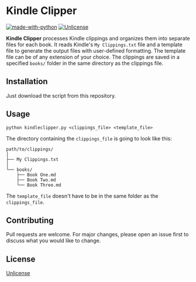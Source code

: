 # Kindle Clipper
[![made-with-python](https://img.shields.io/badge/Made%20with-Python-1f425f.svg)](https://www.python.org/)
[![Unlicense](https://img.shields.io/badge/License-Unlicense-blue.svg)](https://unlicense.org/)

**Kindle Clipper** processes Kindle clippings and organizes them into separate files for each book. It reads Kindle's `My Clippings.txt` file and a template file to generate the output files with user-defined formatting. The template file can be of any extension of your choice. The clippings are saved in a specified `books/` folder in the same directory as the clippings file.

## Installation

Just download the script from this repository.

## Usage

```
python kindleclipper.py <clippings_file> <template_file>
```
The directory containing the `clippings_file` is going to look like this:
```
path/to/clippings/
│
├── My Clippings.txt
│
└── books/
    ├── Book One.md
    ├── Book Two.md
    └── Book Three.md

```
The `template_file` doesn't have to be in the same folder as the `clippings_file`.

## Contributing

Pull requests are welcome. For major changes, please open an issue first
to discuss what you would like to change.

## License

[Unlicense](UNLICENSE)
